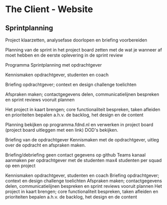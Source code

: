 # The Client - Website

## Sprintplanning


Project klaarzetten, analysefase doorlopen en briefing voorbereiden

Planning van de sprint in het project board zetten
met de wat je wanneer af moet hebben en de eerste oplevering in de sprint review 

Programma Sprintplanning met opdrachtgever

Kennismaken opdrachtgever, studenten en coach

Briefing opdrachtgever; context en design challenge toelichten

Afspraken maken; contactgegevens delen, communicatielijnen bespreken en sprint reviews vooruit plannen

Het project in kaart brengen; core functionaliteit bespreken, taken afleiden en prioriteiten bepalen a.h.v. de backlog, het design en de content


Planning bekijken op programma.fdnd.nl en verwerken in project board (project board uitleggen met een link)
DOD's bekijken. 



Briefing van de opdrachtgever Kennismaken met de opdrachtgever, uitleg over de opdracht en afspraken maken.

Briefing/debriefing geen contact gegevens op github
Teams kanaal aanmaken per opdrachtgever met de studenten
max4 studenten per squad op een project

Kennismaken opdrachtgever, studenten en coach
Briefing opdrachtgever; context en design challenge toelichten
Afspraken maken; contactgegevens delen, communicatielijnen bespreken en sprint reviews vooruit plannen
Het project in kaart brengen; core functionaliteit bespreken, taken afleiden en prioriteiten bepalen a.h.v. de backlog, het design en de content


